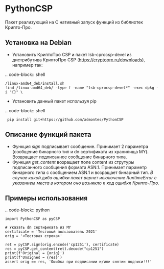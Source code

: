 # PythonCSP
Пакет реализующий на C нативный запуск функций из библиотек Крипто-Про.


Установка на Debian
-------------------
* Установить КриптоПро CSP и пакет lsb-cprocsp-devel из дистрибутива КриптоПро CSP (https://cryptopro.ru/downloads), например так:

.. code-block:: shell

    /linux-amd64_deb/install.sh    
    find /linux-amd64_deb/ -type f -name "lsb-cprocsp-devel*" -exec dpkg -i "{}" \

* Установить данный пакет используя pip 

.. code-block:: shell

     pip install git+https://github.com/admontes/PythonCSP
     
Описание функций пакета
-----------------------
* Функция *sign* подписывает сообщение. Принимает 2 параметра (сообщение бинарного тип и dn сертификата из хранилища MY). Возвращает подписанное сообщение бинарного типа.
* Функция *get_content* возращает поле content из струтуры подписанного сообщения формата ASN.1. Принимает параметр бинарного типа с сообщением ASN.1 и возращает бинарный тип.
*В случае какой дибо ошибки пакет вернет исключение RuntimeError с указанием места в котором оно возникло и код ошибки Крипто-Про.*
     
Примеры использования
---------------------
.. code-block:: python

    import PythonCSP as pyCSP

    # Указать dn сертификата из MY
    certificate = 'Тестовый пользователь 2021'
    orig = '<Тестовая строка>'

    ret = pyCSP.sign(orig.encode('cp1251'), certificate)
    res = pyCSP.get_content(ret).decode("cp1251")
    print(f'Original = {orig}')
    print(f'Unsigned = {res}')
    assert orig == res, 'Ошибка при подписании и/или снятии подписи!!!'
